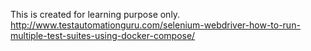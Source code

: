 This is created for learning purpose only.
http://www.testautomationguru.com/selenium-webdriver-how-to-run-multiple-test-suites-using-docker-compose/
